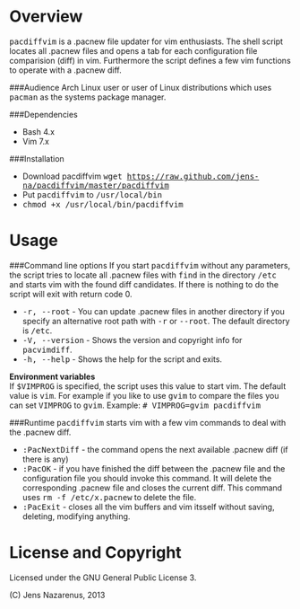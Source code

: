 Overview
==========
<tt>pacdiffvim</tt> is a .pacnew file updater for vim enthusiasts. The shell script locates all .pacnew files
and opens a tab for each configuration file comparision (diff) in vim. Furthermore the script defines a few 
vim functions to operate with a .pacnew diff.

###Audience
Arch Linux user or user of Linux distributions which uses <tt>pacman</tt> as  the systems package manager.

###Dependencies
- Bash 4.x
- Vim 7.x

###Installation
- Download pacdiffvim <tt>wget https://raw.github.com/jens-na/pacdiffvim/master/pacdiffvim</tt>
- Put <tt>pacdiffvim</tt> to <tt>/usr/local/bin</tt>
- <tt>chmod +x /usr/local/bin/pacdiffvim</tt>

Usage
==========
###Command line options
If you start <tt>pacdiffvim</tt> without any parameters, the script tries to locate all .pacnew files with <tt>find</tt>
in the directory <tt>/etc</tt> and starts vim with the found diff candidates. If there is nothing to do the script
will exit with return code 0.

* <tt>-r, --root</tt>    - You can update .pacnew files in another directory if you specify an alternative root 
                           path with <tt>-r</tt> or <tt>--root</tt>. The default directory is <tt>/etc</tt>.
* <tt>-V, --version</tt> - Shows the version and copyright info for <tt>pacvimdiff</tt>.
* <tt>-h, --help</tt>    - Shows the help for the script and exits.

**Environment variables**<br/>
If <tt>$VIMPROG</tt> is specified, the script uses this value to start vim. The default value is 
<tt>vim</tt>. For example if you like to use <tt>gvim</tt> to compare the files you can set <tt>VIMPROG</tt>
to <tt>gvim</tt>. Example: <tt># VIMPROG=gvim pacdiffvim</tt>

###Runtime
<tt>pacdiffvim</tt> starts vim with a few vim commands to deal with the .pacnew diff. 

* <tt>:PacNextDiff</tt>    - the command opens the next available .pacnew diff (if there is any)
* <tt>:PacOK</tt>          - if you have finished the diff between the .pacnew file and the configuration file
                             you should invoke this command. It will delete the corresponding .pacnew file and
                             closes the current diff. This command uses <tt>rm -f /etc/x.pacnew</tt> to delete the file.
* <tt>:PacExit</tt>        - closes all the vim buffers and vim itsself without saving, deleting, modifying anything.

License and Copyright
=======
Licensed under the GNU General Public License 3.

(C) Jens Nazarenus, 2013
